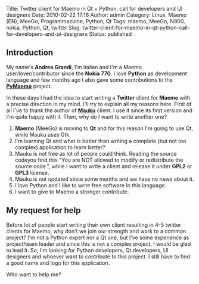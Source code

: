 Title: Twitter client for Maemo in Qt + Python: call for developers and UI designers
Date: 2010-02-22 17:16
Author: admin
Category: Linux, Maemo (EN), MeeGo, Programmazione, Python, Qt
Tags: maemo, MeeGo, N900, nokia, Python, Qt, twitter
Slug: twitter-client-for-maemo-in-qt-python-call-for-developers-and-ui-designers
Status: published

Introduction
------------

My name's **Andrea Grandi**, I'm italian and I'm a Maemo
user/lover/contributor since the **Nokia 770**. I love **Python** as
development language and few months ago I also gave some contributions
to the [**PyMaemo**](http://pymaemo.garage.maemo.org/) project.

In these days I had the idea to start writing a **Twitter** client for
**Maemo** with a precise direction in my mind. I'll try to explain all
my reasons here. First of all I've to thank the author of
[**Mauku**](http://mauku.henrikhedberg.com/) client. I use it since its
first version and I'm quite happy with it. Then, why do I want to write
another one?

1.  **Maemo** (MeeGo) is moving to **Qt** and for this reason I'm going
    to use Qt, while Mauku uses Gtk.
2.  I'm learning Qt and what is better than writing a complete (but not
    too complex) application to learn better?
3.  Mauku is not free as lot of people could think. Reading the source
    codeyou find this "You are NOT allowed to modify or redistribute the
    source code.", while I want to write a client and release it under
    **GPL2** or **GPL3** license.
4.  Mauku is not updated since some months and we have no news about it.
5.  I love Python and I like to write free software in this language.
6.  I want to give to Maemo a stronger contribute.

My request for help
-------------------

Before lot of people start writing their own client resulting in 4-5
twitter clients for Maemo, why don't we join our strength and work to a
common project? I'm not a Python expert nor a Qt one, but I've some
experience as project/team leader and since this is not a complex
project, I would be glad to lead it. So, I'm looking for Python
developers, Qt developers, UI designers and whoever want to contribute
to this project. I still have to find a good name and logo for this
application.

Who want to help me?
